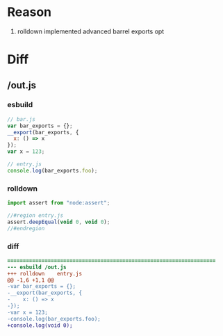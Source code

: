 # Reason
1. rolldown implemented advanced barrel exports opt
# Diff
## /out.js
### esbuild
```js
// bar.js
var bar_exports = {};
__export(bar_exports, {
  x: () => x
});
var x = 123;

// entry.js
console.log(bar_exports.foo);
```
### rolldown
```js
import assert from "node:assert";

//#region entry.js
assert.deepEqual(void 0, void 0);
//#endregion

```
### diff
```diff
===================================================================
--- esbuild	/out.js
+++ rolldown	entry.js
@@ -1,6 +1,1 @@
-var bar_exports = {};
-__export(bar_exports, {
-    x: () => x
-});
-var x = 123;
-console.log(bar_exports.foo);
+console.log(void 0);

```